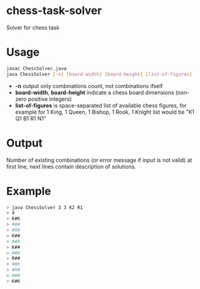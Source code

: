 chess-task-solver
=================

Solver for chess task

Usage
=====

```sh
javac ChessSolver.java
java ChessSolver [-n] [board-width] [board-height] [list-of-figures]
```
* **-n** output only combinations count, not combinations ifself
* **board-width**, **board-height** indicate a chess board dimensions (non-zero positive integers)
* **list-of-figures** is space-separated list of available chess figures, for example for 1 King, 1 Queen, 1 Bishop, 1 Rook, 1 Knight list would be "K1 Q1 B1 R1 N1"

Output
======
Number of existing combinations (or error message if input is not valid) at first line, next lines contain description of solutions.

Example
=======
```sh
> java ChessSolver 3 3 K2 R1
> 4
> K#K
> ###
> #R#
> K##
> ##R
> K##
> ##K
> R##
> ##K
> #R#
> ###
> K#K
